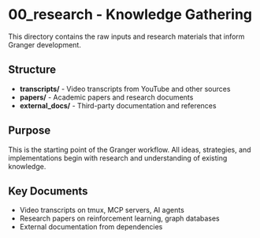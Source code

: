 # 00_research - Knowledge Gathering

This directory contains the raw inputs and research materials that inform Granger development.

## Structure

- **transcripts/** - Video transcripts from YouTube and other sources
- **papers/** - Academic papers and research documents
- **external_docs/** - Third-party documentation and references

## Purpose

This is the starting point of the Granger workflow. All ideas, strategies, and implementations begin with research and understanding of existing knowledge.

## Key Documents

- Video transcripts on tmux, MCP servers, AI agents
- Research papers on reinforcement learning, graph databases
- External documentation from dependencies